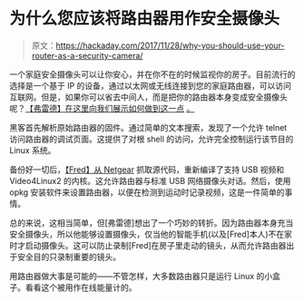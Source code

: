 # 为什么您应该将路由器用作安全摄像头

> 原文：<https://hackaday.com/2017/11/28/why-you-should-use-your-router-as-a-security-camera/>

一个家庭安全摄像头可以让你安心，并在你不在的时候监视你的房子。目前流行的选择是一个基于 IP 的设备，通过以太网或无线连接到您的家庭路由器，可以访问互联网。但是，如果你可以省去中间人，而是把你的路由器本身变成安全摄像头呢？[【弗雷德】在这里向我们展示如何做到这一点](http://www.fredericb.info/2017/11/netgear-nighthawk-r7800-add-usb-camera-support-to-create-a-security-webcam.html) [。](http://www.fredericb.info/2017/11/netgear-nighthawk-r7800-add-usb-camera-support-to-create-a-security-webcam.html)

黑客首先解析原始路由器的固件。通过简单的文本搜索，发现了一个允许 telnet 访问路由器的调试页面。这提供了对根 shell 的访问，允许完全控制运行该节目的 Linux 系统。

备份好一切后，[【Fred】从 Netgear](https://github.com/frederic/netgear-R7800-GPL) 抓取源代码，重新编译了支持 USB 视频和 Video4Linux2 的内核。这允许路由器与标准 USB 网络摄像头对话。然后，使用 opkg 安装软件来设置路由器，以便在检测到运动时记录视频，这是一件简单的事情。

总的来说，这相当简单，但[弗雷德]想出了一个巧妙的转折。因为路由器本身充当安全摄像头，所以他能够设置摄像头，仅当他的智能手机(以及[Fred]本人)不在家时才启动摄像头。这可以防止录制[Fred]在房子里走动的镜头，从而允许路由器出于安全目的只录制重要的镜头。

用路由器做大事是可能的——不管怎样，大多数路由器只是运行 Linux 的小盒子。看看这个被用作在线能量计的。